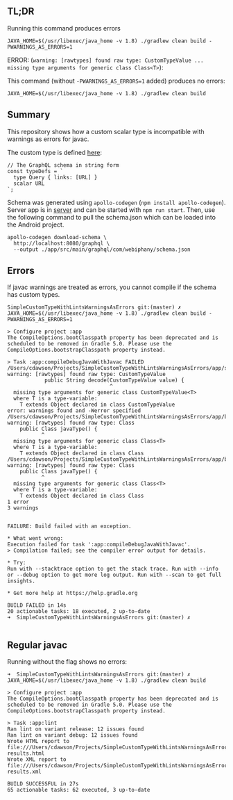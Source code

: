 ## TL;DR

Running this command produces errors 

```
JAVA_HOME=$(/usr/libexec/java_home -v 1.8) ./gradlew clean build -PWARNINGS_AS_ERRORS=1
```

ERROR: (`warning: [rawtypes] found raw type: CustomTypeValue ... missing type arguments for generic class Class<T>`):

This command (without `-PWARNINGS_AS_ERRORS=1` added) produces no errors:

```
JAVA_HOME=$(/usr/libexec/java_home -v 1.8) ./gradlew clean build
```

## Summary

This repository shows how a custom scalar type is incompatible with warnings as errors for javac.

The custom type is defined [here](https://github.com/xrd/apollo_custom_types_error/blob/master/server/app.js#L13):
```
// The GraphQL schema in string form
const typeDefs = `
  type Query { links: [URL] }
  scalar URL
`;
```

Schema was generated using `apollo-codegen` (`npm install apollo-codegen`). Server app is in [server](server) and can be started with `npm run start`. Then, use the following command to pull the schema.json which can be loaded into the Android project.

```
apollo-codegen download-schema \
  http://localhost:8080/graphql \
  --output ./app/src/main/graphql/com/webiphany/schema.json
```

## Errors

If javac warnings are treated as errors, you cannot compile if the schema has custom types.

```
SimpleCustomTypeWithLintsWarningsAsErrors git:(master) ✗  JAVA_HOME=$(/usr/libexec/java_home -v 1.8) ./gradlew clean build -PWARNINGS_AS_ERRORS=1

> Configure project :app 
The CompileOptions.bootClasspath property has been deprecated and is scheduled to be removed in Gradle 5.0. Please use the CompileOptions.bootstrapClasspath property instead.

> Task :app:compileDebugJavaWithJavac FAILED
/Users/cdawson/Projects/SimpleCustomTypeWithLintsWarningsAsErrors/app/src/main/java/com/webiphany/simplecustomtypewithlintswarningsaserrors/MainActivity.java:55: warning: [rawtypes] found raw type: CustomTypeValue
            public String decode(CustomTypeValue value) {
                                 ^
  missing type arguments for generic class CustomTypeValue<T>
  where T is a type-variable:
    T extends Object declared in class CustomTypeValue
error: warnings found and -Werror specified
/Users/cdawson/Projects/SimpleCustomTypeWithLintsWarningsAsErrors/app/build/generated/source/apollo/com/webiphany/type/CustomType.java:18: warning: [rawtypes] found raw type: Class
    public Class javaType() {
           ^
  missing type arguments for generic class Class<T>
  where T is a type-variable:
    T extends Object declared in class Class
/Users/cdawson/Projects/SimpleCustomTypeWithLintsWarningsAsErrors/app/build/generated/source/apollo/com/webiphany/type/CustomType.java:30: warning: [rawtypes] found raw type: Class
    public Class javaType() {
           ^
  missing type arguments for generic class Class<T>
  where T is a type-variable:
    T extends Object declared in class Class
1 error
3 warnings


FAILURE: Build failed with an exception.

* What went wrong:
Execution failed for task ':app:compileDebugJavaWithJavac'.
> Compilation failed; see the compiler error output for details.

* Try:
Run with --stacktrace option to get the stack trace. Run with --info or --debug option to get more log output. Run with --scan to get full insights.

* Get more help at https://help.gradle.org

BUILD FAILED in 14s
20 actionable tasks: 18 executed, 2 up-to-date
➜  SimpleCustomTypeWithLintsWarningsAsErrors git:(master) ✗ 


```

## Regular javac

Running without the flag shows no errors:

```
➜  SimpleCustomTypeWithLintsWarningsAsErrors git:(master) ✗  JAVA_HOME=$(/usr/libexec/java_home -v 1.8) ./gradlew clean build

> Configure project :app
The CompileOptions.bootClasspath property has been deprecated and is scheduled to be removed in Gradle 5.0. Please use the CompileOptions.bootstrapClasspath property instead.

> Task :app:lint
Ran lint on variant release: 12 issues found
Ran lint on variant debug: 12 issues found
Wrote HTML report to file:///Users/cdawson/Projects/SimpleCustomTypeWithLintsWarningsAsErrors/app/build/reports/lint-results.html
Wrote XML report to file:///Users/cdawson/Projects/SimpleCustomTypeWithLintsWarningsAsErrors/app/build/reports/lint-results.xml

BUILD SUCCESSFUL in 27s
65 actionable tasks: 62 executed, 3 up-to-date
```
